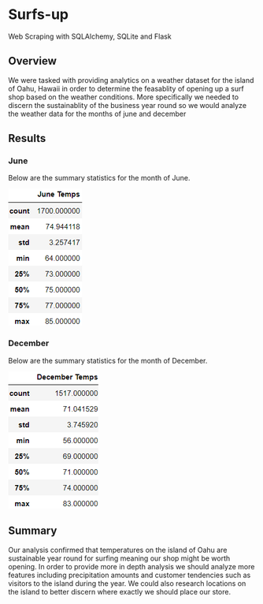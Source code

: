 # Surfs-up
Web Scraping with SQLAlchemy, SQLite and Flask

## Overview
We were tasked with providing analytics on a weather dataset for the island of Oahu, Hawaii in order to determine the feasablity of opening up a surf shop based on the weather conditions. More specifically we needed to discern the sustainablity of the business year round so we would analyze the weather data for the months of june and december

## Results

### June
Below are the summary statistics for the month of June. 

![June Summary](https://github.com/sbull32/Surfs-up/blob/main/Resources/Jun_summary.png)

### December
Below are the summary statistics for the month of December. 

![December Summary](https://github.com/sbull32/Surfs-up/blob/main/Resources/Dec_summary.png)

## Summary
Our analysis confirmed that temperatures on the island of Oahu are sustainable year round for surfing meaning our shop might be worth opening. In order to provide more in depth analysis we should analyze more features including precipitation amounts and customer tendencies such as visitors to the island during the year. We could also research locations on the island to better discern where exactly we should place our store.
